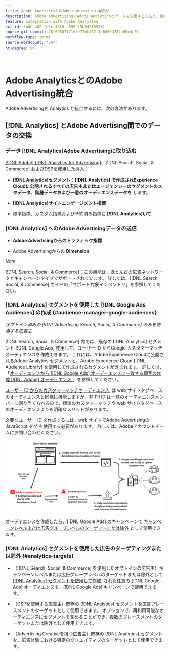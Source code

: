 ```yaml
---
title: Adobe AnalyticsとのAdobe Advertising統合
description: Adobe AdvertisingでAdobe Analyticsとデータを交換する方法と、検索、ソーシャル、Commerce内でのデータの使用方法について説明します。
feature: Integration with Adobe Analytics
exl-id: 5b0ecb82-fb5c-48c5-a599-15b548f59461
source-git-commit: 78f69587771d9e72eb137f1e0866d782ed5c4d01
workflow-type: tm+mt
source-wordcount: '347'
ht-degree: 0%

---
```


# Adobe AnalyticsとのAdobe Advertising統合

Adobe Advertisingを Analytics と統合するには、次の方法があります。

## [!DNL Analytics] とAdobe Advertising間でのデータの交換

### データ [!DNL Analytics]Adobe Advertisingに取り込む

[[!DNL Adobe] [!DNL Analytics for Advertising]](/help/integrations/analytics/overview.md)、[!DNL Search, Social, & Commerce] およびDSPを使用した導入：

* **[!DNL Analytics]セグメント：[!DNL Analytics] で作成されExperience Cloudに公開されるすべての広告主またはエージェンシーのセグメントのメタデータ、階層データおよび一意のオーディエンスデータを** します。

* **[!DNL Analytics]サイトエンゲージメント指標**

* 標準指標、カスタム指標および予約済み指標に **[!DNL Analytics]いて**

### [!DNL Analytics] へのAdobe Advertisingデータの送信

* **Adobe Advertisingからのトラフィック指標**

* Adobe Advertisingからの **Dimension**

>[!NOTE]
>
>[!DNL Search, Social, & Commerce]：この機能は、ほとんどの広告ネットワークとキャンペーンタイプでサポートされています。 詳しくは、[!DNL Search, Social, & Commerce] ガイドの「サポート対象インベントリ」を参照してください。<!-- add link when that's published in ExL -->

### [!DNL Analytics] セグメントを使用した [!DNL Google Ads Audiences] の作成 {#audience-manager-google-audiences}

*オプトイン済みの [!DNL Advertising Search, Social, & Commerce] のみを使用する広告主*

<!-- Verify all -->

[!DNL Search, Social, & Commerce] 内では、既存の [!DNL Analytics] セグメント [!DNL Google Ads] 使用して、ユーザー ID からGoogle カスタマーマッチオーディエンスを作成できます。 これには、Adobe Experience Cloudに公開されるAdobe Analytics セグメントと、Adobe Experience Cloud [!DNL Audience Library] を使用して作成されるセグメントが含まれます。 詳しくは、「[&#x200B; オーディエンスから  [!DNL Google Ads]  オーディエンスに一致する顧客の作成  [!DNL Adobe]  オーディエンス &#x200B;](/help/search-social-commerce/campaign-management/campaigns/google-audience-from-adobe-audience.md)」を参照してください。

[&#x200B; ユーザー ID からのカスタマーマッチオーディエンス &#x200B;](https://support.google.com/google-ads/answer/9199250) は web サイトタグベースのオーディエンスと同様に機能しますが、非 PII ID は一意のオーディエンスメンバーに割り当てられるので、標準のカスタマーマッチや web サイトタグベースのオーディエンスよりも明確なメリットがあります。

必要なユーザー ID を作成するには、web サイトでAdobe AdvertisingのJavaScript タグ <!-- with a user ID parameter --> を使用する必要があります。 詳しくは、Adobeアカウントチームにお問い合わせください。

![&#x200B; セグメント作成プロセス &#x200B;](/help/integrations/assets/ad_search_user_id_pic.png)

オーディエンスを作成したら、[!DNL Google Ads] のキャンペーンで [&#x200B; キャンペーンレベルまたは広告グループレベルのターゲットまたは除外 &#x200B;](#audience-manager-targets) として使用できます。

### [!DNL Analytics] セグメントを使用した広告のターゲティングまたは除外 {#analytics-targets}

* （[!DNL Search, Social, & Commerce] を使用したオプトインの広告主）キャンペーンレベルまたは広告グループレベルのターゲットまたは除外として [&#x200B; [!DNL Analytics]  セグメントを使用して作成 &#x200B;](#audience-manager-google-audiences) された任意の [!DNL Google Ads] オーディエンスを、[!DNL Google Ads] キャンペーンで使用できます。

* （DSPを使用する広告主）既存の [!DNL Analytics] セグメントを広告プレースメントのターゲットとして使用できます。 オプションで、再利用可能なオーディエンスにセグメントを含めることができ、複数のプレースメントのターゲットまたは除外として使用できます。

* （Advertising Creativeを持つ広告主）既存の [!DNL Analytics] セグメントを、広告体験における特定のクリエイティブのターゲットとして使用できます。
